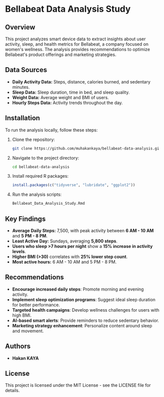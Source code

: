 # Bellabeat Data Analysis Study

## Overview
This project analyzes smart device data to extract insights about user activity, sleep, and health metrics for Bellabeat, a company focused on women's wellness. The analysis provides recommendations to optimize Bellabeat's product offerings and marketing strategies.

## Data Sources
- **Daily Activity Data:** Steps, distance, calories burned, and sedentary minutes.
- **Sleep Data:** Sleep duration, time in bed, and sleep quality.
- **Weight Data:** Average weight and BMI of users.
- **Hourly Steps Data:** Activity trends throughout the day.

## Installation
To run the analysis locally, follow these steps:
1. Clone the repository:
   ```sh
   git clone https://github.com/muhakankaya/bellabeat-data-analysis.git
   ```
2. Navigate to the project directory:
   ```sh
   cd bellabeat-data-analysis
   ```
3. Install required R packages:
   ```r
   install.packages(c("tidyverse", "lubridate", "ggplot2"))
   ```
4. Run the analysis scripts:
   ```r
   Bellabeat_Data_Analysis_Study.Rmd
   ```

## Key Findings
- **Average Daily Steps:** 7,500, with peak activity between **6 AM - 10 AM** and **5 PM - 8 PM**.
- **Least Active Day:** Sundays, averaging **5,800 steps**.
- **Users who sleep >7 hours per night** show a **15% increase in activity levels**.
- **Higher BMI (>30)** correlates with **25% lower step count**.
- **Most active hours:** 6 AM - 10 AM and 5 PM - 8 PM.

## Recommendations
- **Encourage increased daily steps**: Promote morning and evening activity.
- **Implement sleep optimization programs**: Suggest ideal sleep duration for better performance.
- **Targeted health campaigns**: Develop wellness challenges for users with high BMI.
- **AI-based smart alerts**: Provide reminders to reduce sedentary behavior.
- **Marketing strategy enhancement**: Personalize content around sleep and movement.

## Authors
- **Hakan KAYA**

## License
This project is licensed under the MIT License - see the LICENSE file for details.
